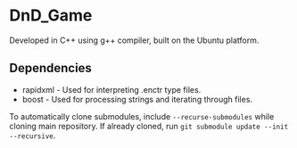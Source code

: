 # DnD_Game

Developed in C++ using g++ compiler, built on the Ubuntu platform.

## Dependencies

* rapidxml - Used for interpreting .enctr type files.
* boost - Used for processing strings and iterating through files.


To automatically clone submodules, include `--recurse-submodules` while cloning main repository. If already cloned, run `git submodule update --init --recursive`.
